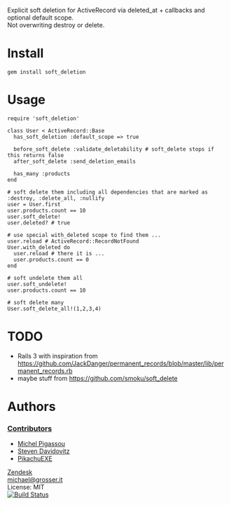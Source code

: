 Explicit soft deletion for ActiveRecord via deleted_at + callbacks and optional default scope.<br/>
Not overwriting destroy or delete.

Install
=======
    gem install soft_deletion

Usage
=====
    require 'soft_deletion'

    class User < ActiveRecord::Base
      has_soft_deletion :default_scope => true

      before_soft_delete :validate_deletability # soft_delete stops if this returns false
      after_soft_delete :send_deletion_emails

      has_many :products
    end

    # soft delete them including all dependencies that are marked as :destroy, :delete_all, :nullify
    user = User.first
    user.products.count == 10
    user.soft_delete!
    user.deleted? # true

    # use special with_deleted scope to find them ...
    user.reload # ActiveRecord::RecordNotFound
    User.with_deleted do
      user.reload # there it is ...
      user.products.count == 0
    end

    # soft undelete them all
    user.soft_undelete!
    user.products.count == 10

    # soft delete many
    User.soft_delete_all!(1,2,3,4)


TODO
====
 - Rails 3 with inspiration from https://github.com/JackDanger/permanent_records/blob/master/lib/permanent_records.rb
 - maybe stuff from https://github.com/smoku/soft_delete

Authors
=======

### [Contributors](https://github.com/grosser/soft_deletion/contributors)
 - [Michel Pigassou](https://github.com/Dagnan)
 - [Steven Davidovitz](https://github.com/steved555)
 - [PikachuEXE](https://github.com/PikachuEXE)

[Zendesk](http://zendesk.com)<br/>
michael@grosser.it<br/>
License: MIT<br/>
[![Build Status](https://secure.travis-ci.org/grosser/soft_deletion.png)](http://travis-ci.org/grosser/soft_deletion)
